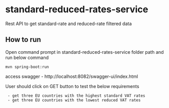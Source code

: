 # standard-reduced-rates-service
Rest API to get standard-rate and reduced-rate filtered data
## How to run

  Open command prompt in standard-reduced-rates-service folder path and run below command
```
mvn spring-boot:run
```
access swagger - http://localhost:8082/swagger-ui/index.html

User should click on GET button to test the below requirements 

     - get three EU countries with the highest standard VAT rates
     - get three EU countries with the lowest reduced VAT rates 
     
